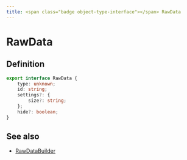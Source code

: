 ```yaml
---
title: <span class="badge object-type-interface"></span> RawData
---
```

# <span class="badge object-type-interface"></span> RawData

## Definition

```typescript
export interface RawData {
	type: unknown;
	id: string;
	settings?: {
		size?: string;
	};
	hide?: boolean;
}

```
## See also

 * <span class="badge builder"></span> [RawDataBuilder](./builder-RawDataBuilder.md)
